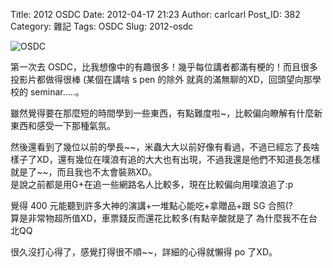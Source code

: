 Title: 2012 OSDC
Date: 2012-04-17 21:23
Author: carlcarl
Post_ID: 382
Category: 雜記
Tags: OSDC
Slug: 2012-osdc

![OSDC][]

第一次去
OSDC，比我想像中的有趣很多！幾乎每位講者都滿有梗的！而且很多投影片都做得很棒
(某個在講啥 s pen 的除外 就真的滿無聊的XD，回頭望向那學校的
seminar.....。

雖然覺得要在那麼短的時間學到一些東西，有點難度啦\~，比較偏向瞭解有什麼新東西和感受一下那種氣氛。  

然後還看到了幾位以前的學長\~\~，米蟲大大以前好像有看過，不過已經忘了長啥樣子了XD，還有幾位在噗浪有追的大大也有出現，不過我還是他們不知道長怎樣就是了\~\~，而且我也不太會裝熟XD。  
是說之前都是用G+在追一些網路名人比較多，現在比較偏向用噗浪追了:p

覺得 400 元能聽到許多大神的演講+一堆點心能吃+拿贈品+跟 SG 合照(?  
算是非常物超所值XD，車票錢反而還花比較多(有點辛酸就是了
為什麼我不在台北QQ

很久沒打心得了，感覺打得很不順\~\~，詳細的心得就懶得 po 了XD。

 

  [OSDC]: http://i.imgur.com/IG3xtcu.jpg "DSC_0113"
